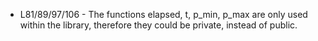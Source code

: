 - L81/89/97/106 - The functions elapsed, t, p_min, p_max are only used within the library, therefore they could be private, instead of public.